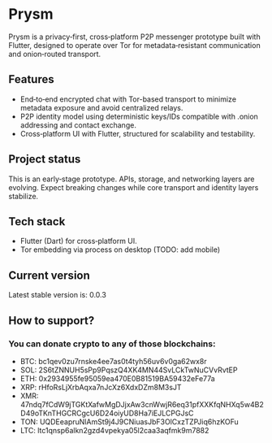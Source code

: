 # Prysm

Prysm is a privacy‑first, cross‑platform P2P messenger prototype built with Flutter, designed to operate over Tor for metadata‑resistant communication and onion‑routed transport.

## Features

- End‑to‑end encrypted chat with Tor-based transport to minimize metadata exposure and avoid centralized relays.
- P2P identity model using deterministic keys/IDs compatible with .onion addressing and contact exchange.
- Cross‑platform UI with Flutter, structured for scalability and testability.

## Project status

This is an early‑stage prototype. APIs, storage, and networking layers are evolving. Expect breaking changes while core transport and identity layers stabilize.

## Tech stack

- Flutter (Dart) for cross‑platform UI.
- Tor embedding via process on desktop (TODO: add mobile)

## Current version

Latest stable version is: 0.0.3

## How to support?

### You can donate crypto to any of those blockchains:
- BTC: bc1qev0zu7rnske4ee7as0t4tyh56uv6v0ga62wx8r
- SOL: 2S6tZNNUH5sPp9PqszQ4XK4MN44SvLCkTwNuCVvRvtEP
- ETH: 0x2934955fe95059ea470E0B81519BA59432eFe77a
- XRP: rHfoRsLjXrbAqxa7nJcXz6XdxDZm8M3sJT
- XMR: 47ndq7fCdW9jTGKtXafwMgDJjxAw3cnWwjR6eq31pfXXKfqNHXq5w4B2D49oTKnTHGCRCgcU6D24oiyUD8Ha7iEJLCPGJsC
- TON: UQDEeapruNlAmSt9j4J9CNiuasJbF3OlCxzTZPJiq6hzKOFu
- LTC: ltc1qnsp6alkn2gzd4vpekya05l2caa3aqfmk9m7882